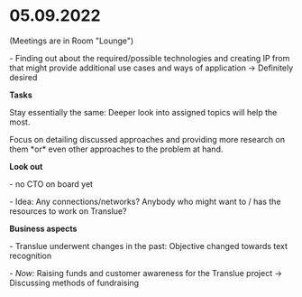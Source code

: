 # 05.09.2022

(Meetings are in Room "Lounge")

\- Finding out about the required/possible technologies and creating IP from that might provide additional use cases and ways of application → Definitely desired

**Tasks**

Stay essentially the same: Deeper look into assigned topics will help the most.

Focus on detailing discussed approaches and providing more research on them \*or\* even other approaches to the problem at hand.

**Look out**

\- no CTO on board yet

\- Idea: Any connections/networks? Anybody who might want to / has the resources to work on Translue?

**Business aspects**

\- Translue underwent changes in the past: Objective changed towards text recognition

\- _Now:_ Raising funds and customer awareness for the Translue project → Discussing methods of fundraising
